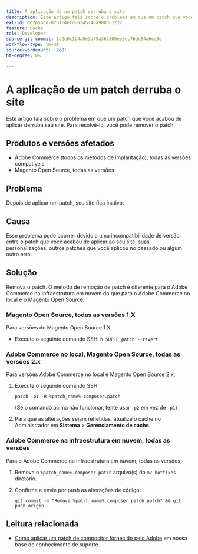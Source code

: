 ```yaml
---
title: A aplicação de um patch derruba o site
description: Este artigo fala sobre o problema em que um patch que você acabou de aplicar derruba seu site. Para resolvê-lo, você pode remover o patch.
exl-id: dc765bcd-0761-4efd-a345-46a908d61272
feature: Cache
role: Developer
source-git-commit: 1d2e0c1b4a8e3d79a362500ee3ec7bde84a6ce0d
workflow-type: tm+mt
source-wordcount: '260'
ht-degree: 0%

---
```


# A aplicação de um patch derruba o site

Este artigo fala sobre o problema em que um patch que você acabou de aplicar derruba seu site. Para resolvê-lo, você pode remover o patch.

## Produtos e versões afetados

* Adobe Commerce (todos os métodos de implantação), todas as versões compatíveis
* Magento Open Source, todas as versões

## Problema

Depois de aplicar um patch, seu site fica inativo.

## Causa

Esse problema pode ocorrer devido a uma incompatibilidade de versão entre o patch que você acabou de aplicar ao seu site, suas personalizações, outros patches que você aplicou no passado ou algum outro erro.

## Solução

Remova o patch. O método de remoção de patch é diferente para o Adobe Commerce na infraestrutura em nuvem do que para o Adobe Commerce no local e o Magento Open Source.

### Magento Open Source, todas as versões 1.X

Para versões do Magento Open Source 1.X,

* Execute o seguinte comando SSH: `h SUPEE_patch --revert `

### Adobe Commerce no local, Magento Open Source, todas as versões 2.x

Para versões Adobe Commerce no local e Magento Open Source 2.x,

1. Execute o seguinte comando SSH:

   ```
   patch -p1 -R %patch_name%.composer.patch
   ```

   (Se o comando acima não funcionar, tente usar `-p2` em vez de `-p1`)

1. Para que as alterações sejam refletidas, atualize o cache no Administrador em **Sistema** > **Gerenciamento de cache**.

### Adobe Commerce na infraestrutura em nuvem, todas as versões

Para o Adobe Commerce na infraestrutura em nuvem, todas as versões,

1. Remova o `%patch_name%.composer.patch` arquivo(s) do `m2-hotfixes` diretório.
1. Confirme e envie por push as alterações de código:

   ```
   git commit -m "Remove %patch_name%.composer.patch patch" && git push origin
   ```

## Leitura relacionada

* [Como aplicar um patch de compositor fornecido pelo Adobe](/help/how-to/general/how-to-apply-a-composer-patch-provided-by-magento.md) em nossa base de conhecimento de suporte.
